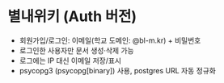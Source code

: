 # 별내위키 (Auth 버전)
- 회원가입/로그인: 이메일(학교 도메인: @bl-m.kr) + 비밀번호
- 로그인한 사용자만 문서 생성·삭제 가능
- 로그에는 IP 대신 이메일 저장/표시
- psycopg3 (psycopg[binary]) 사용, postgres URL 자동 정규화
